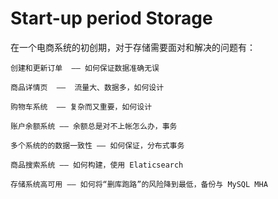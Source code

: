 # Start-up period Storage


在一个电商系统的初创期，对于存储需要面对和解决的问题有：

```
创建和更新订单  —— 如何保证数据准确无误

商品详情页  ——  流量大、数据多，如何设计

购物车系统  —— 复杂而又重要，如何设计

账户余额系统 —— 余额总是对不上帐怎么办，事务

多个系统的的数据一致性 —— 如何保证，分布式事务

商品搜索系统 —— 如何构建，使用 Elaticsearch 

存储系统高可用 —— 如何将“删库跑路”的风险降到最低，备份与 MySQL MHA

```



